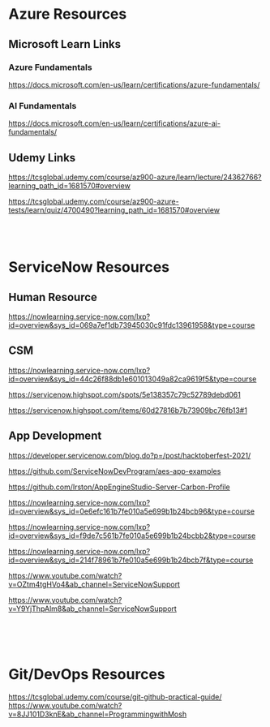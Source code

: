 # Azure Resources

## Microsoft Learn Links

### Azure Fundamentals
https://docs.microsoft.com/en-us/learn/certifications/azure-fundamentals/


### AI Fundamentals
https://docs.microsoft.com/en-us/learn/certifications/azure-ai-fundamentals/


## Udemy Links
https://tcsglobal.udemy.com/course/az900-azure/learn/lecture/24362766?learning_path_id=1681570#overview

https://tcsglobal.udemy.com/course/az900-azure-tests/learn/quiz/4700490?learning_path_id=1681570#overview




<br/>
<br/>



# ServiceNow Resources

## Human Resource
https://nowlearning.service-now.com/lxp?id=overview&sys_id=069a7ef1db73945030c91fdc13961958&type=course



## CSM
https://nowlearning.service-now.com/lxp?id=overview&sys_id=44c26f88db1e601013049a82ca9619f5&type=course

https://servicenow.highspot.com/spots/5e138357c79c52789debd061

https://servicenow.highspot.com/items/60d27816b7b73909bc76fb13#1




## App Development
https://developer.servicenow.com/blog.do?p=/post/hacktoberfest-2021/

https://github.com/ServiceNowDevProgram/aes-app-examples

https://github.com/Irston/AppEngineStudio-Server-Carbon-Profile

https://nowlearning.service-now.com/lxp?id=overview&sys_id=0e6efc161b7fe010a5e699b1b24bcb96&type=course

https://nowlearning.service-now.com/lxp?id=overview&sys_id=f9de7c561b7fe010a5e699b1b24bcbb2&type=course

https://nowlearning.service-now.com/lxp?id=overview&sys_id=214f78961b7fe010a5e699b1b24bcb7f&type=course

https://www.youtube.com/watch?v=OZtm4tgHVo4&ab_channel=ServiceNowSupport

https://www.youtube.com/watch?v=Y9YjThpAlm8&ab_channel=ServiceNowSupport



<br/>
<br/>
<br/>

# Git/DevOps Resources

https://tcsglobal.udemy.com/course/git-github-practical-guide/
https://www.youtube.com/watch?v=8JJ101D3knE&ab_channel=ProgrammingwithMosh















